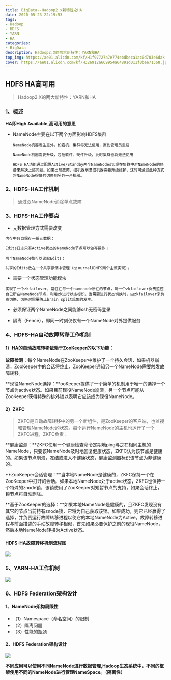 ```yaml
---
title: BigData--Hadoop2.x新特性之HA
date: 2020-05-23 22:19:53
tags:
- Hadoop
- HDFS
- YARN
- HA
categories:
- BigData
description: Hadoop2.X的两大新特性：YARN和HA
top_img: https://ae01.alicdn.com/kf/H1f97727a7e774ebdbeca1ac0d703e6dak.jpg
cover: https://ae01.alicdn.com/kf/H326912a669954a64891d011f0bee71368.jpg
---
```

## HDFS HA高可用

> Hadoop2.X的两大新特性：YARN和HA

### 1、概述

**HA即High Available,高可用的意思**

- NameNode主要在以下两个方面影响HDFS集群

  ```
  NameNode机器发生意外，如宕机，集群将无法使用，直到管理员重启
  
  NameNode机器需要升级，包括软件、硬件升级，此时集群也将无法使用
  
  HDFS HA功能通过配置Active/Standby两个NameNodes实现在集群中对NameNode的热备来解决上述问题。如果出现故障，如机器崩溃或机器需要升级维护，这时可通过此种方式将NameNode很快的切换到另外一台机器。
  ```

  

### 2、HDFS-HA工作机制

> 通过双NameNode消除单点故障

### 3、HDFS-HA工作要点

- 元数据管理方式需要改变

```
内存中各自保存一份元数据；

Edits日志只有Active状态的NameNode节点可以做写操作；

两个NameNode都可以读取Edits；

共享的Edits放在一个共享存储中管理（qjournal和NFS两个主流实现）；
```

- 需要一个状态管理功能模块

```
实现了一个zkfailover，常驻在每一个namenode所在的节点，每一个zkfailover负责监控自己所在NameNode节点，利用zk进行状态标识，当需要进行状态切换时，由zkfailover来负责切换，切换时需要防止brain split现象的发生。
```

- 必须保证两个NameNode之间能够ssh无密码登录

- 隔离（Fence），即同一时刻仅仅有一个NameNode对外提供服务



### 4、HDFS-HA自动故障转移工作机制

#### 1）HA的自动故障转移依赖于ZooKeeper的以下功能：
**故障检测**：每个NameNode在ZooKeeper中维护了一个持久会话，如果机器崩溃，ZooKeeper中的会话将终止，ZooKeeper通知另一个NameNode需要触发故障转移。

**现役NameNode选择：**ooKeeper提供了一个简单的机制用于唯一的选择一个节点为active状态。如果目前现役NameNode崩溃，另一个节点可能从ZooKeeper获得特殊的排外锁以表明它应该成为现役NameNode。



#### 2）ZKFC

> ZKFC是自动故障转移中的另一个新组件，是ZooKeeper的客户端，也监视和管理NameNode的状态。每个运行NameNode的主机也运行了一个ZKFC进程，ZKFC负责：

**健康监测：**ZKFC使用一个健康检查命令定期地ping与之在相同主机的NameNode，只要该NameNode及时地回复健康状态，ZKFC认为该节点是健康的。如果该节点崩溃，冻结或进入不健康状态，健康监测器标识该节点为非健康的。

**ZooKeeper会话管理：**当本地NameNode是健康的，ZKFC保持一个在ZooKeeper中打开的会话。如果本地NameNode处于active状态，ZKFC也保持一个特殊的znode锁，该锁使用了ZooKeeper对短暂节点的支持，如果会话终止，锁节点将自动删除。

**基于ZooKeeper的选择：**如果本地NameNode是健康的，且ZKFC发现没有其它的节点当前持有znode锁，它将为自己获取该锁。如果成功，则它已经赢得了选择，并负责运行故障转移进程以使它的本地NameNode为Active。故障转移进程与前面描述的手动故障转移相似，首先如果必要保护之前的现役NameNode，然后本地NameNode转换为Active状态。



#### HDFS-HA故障转移机制流程图

![](https://file.buildworld.cn/img/20200523093038.png)

### 5、YARN-HA工作机制

![](https://file.buildworld.cn/img/20200523162851.png)

### 6、HDFS Federation架构设计

#### 1、NameNode架构局限性

- （1）Namespace（命名空间）的限制
- （2）隔离问题
- （3）性能的瓶颈

#### 2、HDFS Federation架构设计

![](https://file.buildworld.cn/img/20200523221153.png)

**不同应用可以使用不同NameNode进行数据管理,Hadoop生态系统中，不同的框架使用不同的NameNode进行管理NameSpace。（隔离性）**


